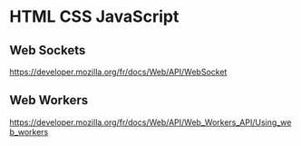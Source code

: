 # HTML CSS JavaScript

## Web Sockets
https://developer.mozilla.org/fr/docs/Web/API/WebSocket

## Web Workers
https://developer.mozilla.org/fr/docs/Web/API/Web_Workers_API/Using_web_workers